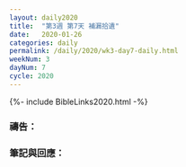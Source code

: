 ```yaml
---
layout: daily2020
title:  "第3週 第7天 補漏拾遺"
date:   2020-01-26
categories: daily
permalink: /daily/2020/wk3-day7-daily.html
weekNum: 3
dayNum: 7
cycle: 2020
---
```


{%- include BibleLinks2020.html -%}

### 禱告：

### 筆記與回應：

